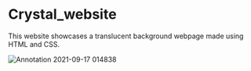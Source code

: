 # Crystal_website
This website showcases a translucent background webpage made using HTML and CSS.

![Annotation 2021-09-17 014838](https://user-images.githubusercontent.com/69644191/133680314-1f1b46dc-91df-4682-bab5-41162fa65aeb.png)
